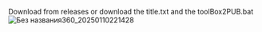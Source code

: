 Download from releases or download the title.txt and the toolBox2PUB.bat
![Без названия360_20250110221428](https://github.com/user-attachments/assets/d9652347-3838-4645-b928-46a286ecd12b)
